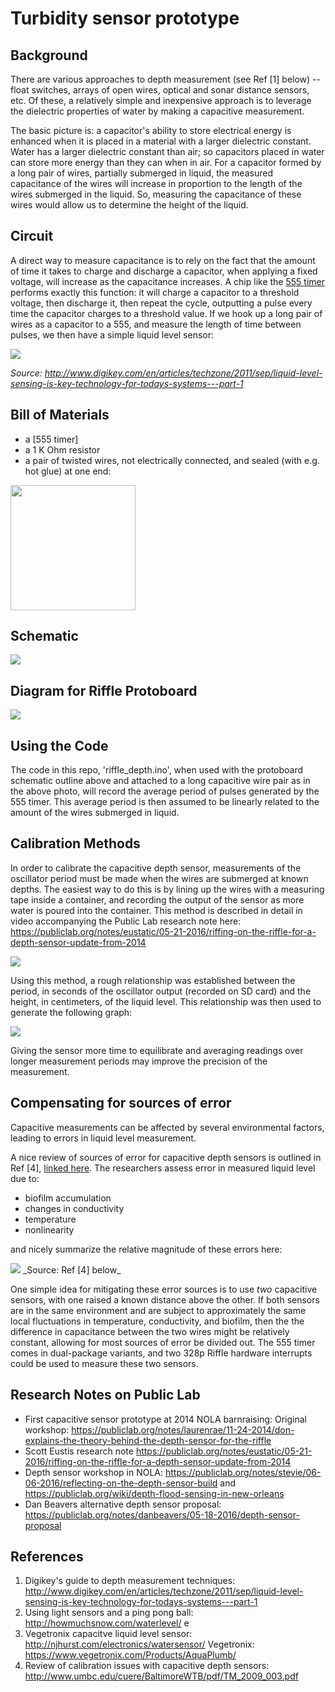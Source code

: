 # Turbidity sensor prototype

## Background

There are various approaches to depth measurement (see Ref [1] below) -- float switches, arrays of open wires, optical and sonar distance sensors, etc. Of these, a relatively simple and inexpensive approach is to leverage the dielectric properties of water by making a capacitive measurement.  

The basic picture is: a capacitor's ability to store electrical energy is enhanced when it is placed in a material with a larger dielectric constant.  Water has a larger dielectric constant than air;  so capacitors placed in water can store more energy than they can when in air.  For a capacitor formed by a long pair of wires, partially submerged in liquid, the measured capacitance of the wires will increase in proportion to the length of the wires submerged in the liquid.  So, measuring the capacitance of these wires would allow us to determine the height of the liquid.

## Circuit

A direct way to measure capacitance is to rely on the fact that the amount of time it takes to charge and discharge a capacitor, when applying a fixed voltage, will increase as the capacitance increases.  A chip like the [555 timer](REF) performs exactly this function:  it will charge a capacitor to a threshold voltage, then discharge it, then repeat the cycle, outputting a pulse every time the capacitor charges to a threshold value.  If we hook up a long pair of wires as a capacitor to a 555, and measure the length of time between pulses, we then have a simple liquid level sensor:

<img src="pics/digikey_capacitive_sensing.png">

_Source: http://www.digikey.com/en/articles/techzone/2011/sep/liquid-level-sensing-is-key-technology-for-todays-systems---part-1_

## Bill of Materials

- a [555 timer]
- a 1 K Ohm resistor
- a pair of twisted wires, not electrically connected, and sealed (with e.g. hot glue) at one end:

<img src="pics/p3.jpg" width=200>

## Schematic 

<img src="pics/riffle_depth_schem_simple.png">

## Diagram for Riffle Protoboard

<img src="pics/riffle_depth_diagram.png">

## Using the Code

The code in this repo, 'riffle_depth.ino', when used with the protoboard schematic outline above and attached to a long capacitive wire pair as in the above photo, will record the average period of pulses generated by the 555 timer.  This average period is then assumed to be linearly related to the amount of the wires submerged in liquid.  

## Calibration Methods

In order to calibrate the capacitive depth sensor, measurements of the oscillator period must be made when the wires are submerged at known depths.  The easiest way to do this is by lining up the wires with a measuring tape inside a container, and recording the output of the sensor as more water is poured into the container. This method is described in detail in video accompanying the Public Lab research note here: https://publiclab.org/notes/eustatic/05-21-2016/riffing-on-the-riffle-for-a-depth-sensor-update-from-2014

<img src="pics/tape_measure.png">

Using this method, a rough relationship was established between the period, in seconds of the oscillator output (recorded on SD card) and the height, in centimeters, of the liquid level.  This relationship was then used to generate the following graph:

<img src="pics/depth_test.png">

Giving the sensor more time to equilibrate and averaging readings over longer measurement periods may improve the precision of the measurement.

## Compensating for sources of error

Capacitive measurements can be affected by several environmental factors, leading to errors in liquid level measurement.

A nice review of sources of error for capacitive depth sensors is outlined in Ref [4], [linked here](http://www.umbc.edu/cuere/BaltimoreWTB/pdf/TM_2009_003.pdf).  The researchers assess error in measured liquid level due to:

- biofilm accumulation
- changes in conductivity
- temperature
- nonlinearity

and nicely summarize the relative magnitude of these errors here:

<img src="pics/error.png">
_Source: Ref [4] below_

One simple idea for mitigating these error sources is to use _two_ capacitive sensors, with one raised a known distance above the other.  If both sensors are in the same environment and are subject to approximately the same local fluctuations in temperature, conductivity, and biofilm, then the the difference in capacitance between the two wires might be relatively constant, allowing for most sources of error be divided out.  The 555 timer comes in dual-package variants, and two 328p Riffle hardware interrupts could be used to measure these two sensors.

## Research Notes on Public Lab

- First capacitive sensor prototype at 2014 NOLA barnraising: Original workshop: https://publiclab.org/notes/laurenrae/11-24-2014/don-explains-the-theory-behind-the-depth-sensor-for-the-riffle
- Scott Eustis research note https://publiclab.org/notes/eustatic/05-21-2016/riffing-on-the-riffle-for-a-depth-sensor-update-from-2014
- Depth sensor workshop in NOLA: https://publiclab.org/notes/stevie/06-06-2016/reflecting-on-the-depth-sensor-build and https://publiclab.org/wiki/depth-flood-sensing-in-new-orleans
- Dan Beavers alternative depth sensor proposal: https://publiclab.org/notes/danbeavers/05-18-2016/depth-sensor-proposal

## References

1. Digikey's guide to depth measurement techniques: http://www.digikey.com/en/articles/techzone/2011/sep/liquid-level-sensing-is-key-technology-for-todays-systems---part-1
2. Using light sensors and a ping pong ball: http://howmuchsnow.com/waterlevel/
e
3. Vegetronix capacitve liquid level sensor: http://njhurst.com/electronics/watersensor/
Vegetronix: https://www.vegetronix.com/Products/AquaPlumb/
4. Review of calibration issues with capacitive depth sensors: http://www.umbc.edu/cuere/BaltimoreWTB/pdf/TM_2009_003.pdf

